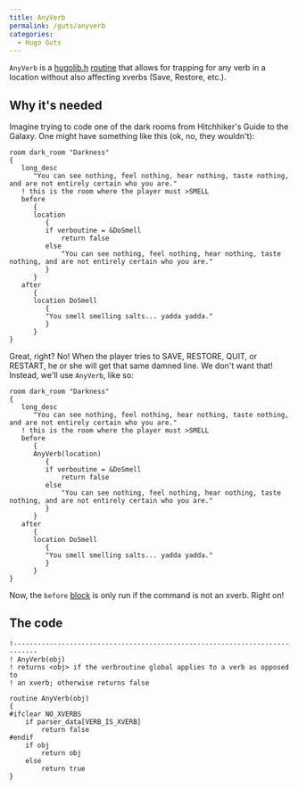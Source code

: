 ```yaml
---
title: AnyVerb
permalink: /guts/anyverb
categories: 
  - Hugo Guts
---
```


`AnyVerb` is a [hugolib.h](/library/hugolib.h/)
[routine](/routines/) that allows for trapping for any verb in a
location without also affecting xverbs (Save, Restore, etc.).

## Why it's needed

Imagine trying to code one of the dark rooms from Hitchhiker's Guide to
the Galaxy. One might have something like this (ok, no, they wouldn't):

    room dark_room "Darkness"
    {
       long_desc
          "You can see nothing, feel nothing, hear nothing, taste nothing, and are not entirely certain who you are."
       ! this is the room where the player must >SMELL
       before
          {
          location
             {
             if verboutine = &DoSmell
                 return false
             else
                 "You can see nothing, feel nothing, hear nothing, taste nothing, and are not entirely certain who you are."
             }
          }
       after
          {
          location DoSmell
             {
             "You smell smelling salts... yadda yadda."
             }
          }
    }

Great, right? No! When the player tries to SAVE, RESTORE, QUIT, or
RESTART, he or she will get that same damned line. We don't want that!
Instead, we'll use `AnyVerb`, like so:

    room dark_room "Darkness"
    {
       long_desc
          "You can see nothing, feel nothing, hear nothing, taste nothing, and are not entirely certain who you are."
       ! this is the room where the player must >SMELL
       before
          {
          AnyVerb(location)
             {
             if verboutine = &DoSmell
                 return false
             else
                 "You can see nothing, feel nothing, hear nothing, taste nothing, and are not entirely certain who you are."
             }
          }
       after
          {
          location DoSmell
             {
             "You smell smelling salts... yadda yadda."
             }
          }
    }

Now, the `before` [block](/definitions/block/) is only run if the command
is not an xverb. Right on!

## The code

    !----------------------------------------------------------------------------
    ! AnyVerb(obj)
    ! returns <obj> if the verbroutine global applies to a verb as opposed to
    ! an xverb; otherwise returns false

    routine AnyVerb(obj)
    {
    #ifclear NO_XVERBS
        if parser_data[VERB_IS_XVERB]
            return false
    #endif
        if obj
            return obj
        else
            return true
    }
